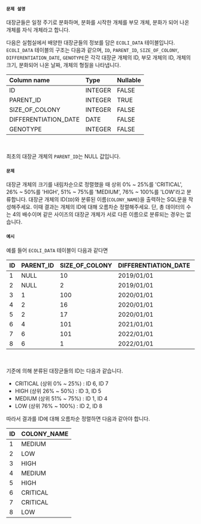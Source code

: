 #### `문제 설명`

대장균들은 일정 주기로 분화하며, 분화를 시작한 개체를 부모 개체, 분화가 되어 나온 개체를 자식 개체라고 합니다.
<br>

다음은 실험실에서 배양한 대장균들의 정보를 담은 `ECOLI_DATA` 테이블입니다. `ECOLI_DATA` 테이블의 구조는 다음과 같으며, `ID`, `PARENT_ID`, `SIZE_OF_COLONY`, `DIFFERENTIATION_DATE`, `GENOTYPE`은 각각 대장균 개체의 ID, 부모 개체의 ID, 개체의 크기, 분화되어 나온 날짜, 개체의 형질을 나타냅니다.
<br>

|Column name|Type|Nullable|
|:--|:--|:--|
|ID|INTEGER|FALSE|
|PARENT_ID|INTEGER|TRUE|
|SIZE_OF_COLONY|INTEGER|FALSE|
|DIFFERENTIATION_DATE|DATE|FALSE|
|GENOTYPE|INTEGER|FALSE|
<br>

최초의 대장균 개체의 `PARENT_ID`는 NULL 값입니다.
<br>

#### `문제`

대장균 개체의 크기를 내림차순으로 정렬했을 때 상위 0% ~ 25%를 'CRITICAL', 26% ~ 50%를 'HIGH', 51% ~ 75%를 'MEDIUM', 76% ~ 100%를 'LOW'라고 분류합니다. 대장균 개체의 ID(`ID`)와 분류된 이름(`COLONY_NAME`)을 출력하는 SQL문을 작성해주세요. 이때 결과는 개체의 ID에 대해 오름차순 정렬해주세요. 단, 총 데이터의 수는 4의 배수이며 같은 사이즈의 대장균 개체가 서로 다른 이름으로 분류되는 경우는 없습니다.
<br>

#### `예시`

예를 들어 `ECOLI_DATA` 테이블이 다음과 같다면
<br>

|ID|PARENT_ID|SIZE_OF_COLONY|DIFFERENTIATION_DATE|GENOTYPE|
|:--|:--|:--|:--|:--|
|1|NULL|10|2019/01/01|5|
|2|NULL|2|2019/01/01|3|
|3|1|100|2020/01/01|4|
|4|2|16|2020/01/01|4|
|5|2|17|2020/01/01|6|
|6|4|101|2021/01/01|22|
|7|6|101|2022/01/01|23|
|8|6|1|2022/01/01|27|
<br>

기준에 의해 분류된 대장균들의 ID는 다음과 같습니다.

  - CRITICAL (상위 0% ~ 25%) : ID 6, ID 7
  - HIGH (상위 26% ~ 50%) : ID 3, ID 5
  - MEDIUM (상위 51% ~ 75%) : ID 1, ID 4
  - LOW (상위 76% ~ 100%) : ID 2, ID 8

따라서 결과를 ID에 대해 오름차순 정렬하면 다음과 같아야 합니다.
<br>

|ID|COLONY_NAME|
|:--|:--|
|1|MEDIUM|
|2|LOW|
|3|HIGH|
|4|MEDIUM|
|5|HIGH|
|6|CRITICAL|
|7|CRITICAL|
|8|LOW|
<br>